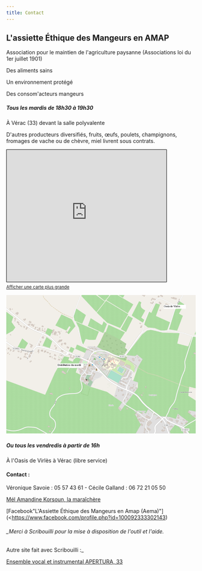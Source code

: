 ```yaml
---
title: Contact
---
```

## L'assiette Éthique des Mangeurs en AMAP

Association pour le maintien de l'agriculture paysanne (Associations loi du 1er juillet 1901)

Des aliments sains

Un environnement protégé

Des consom'acteurs mangeurs

##### Tous les mardis de 18h30 à 19h30
À Vérac (33) devant la salle polyvalente


D'autres producteurs diversifiés, fruits, œufs, poulets, champignons, fromages de vache ou de chèvre, miel livrent sous contrats.

<iframe width="425" height="350" frameborder="0" scrolling="no" marginheight="0" marginwidth="0" src="https://www.openstreetmap.org/export/embed.html?bbox=-0.34312427043914795%2C44.99053354912238%2C-0.3395837545394898%2C44.99207572556662&amp;layer=mapnik&amp;marker=44.99130559097957%2C-0.34135401248931885" style="border: 1px solid black"></iframe><br/><small><a href="https://www.openstreetmap.org/?mlat=44.99131&amp;mlon=-0.34135#map=19/44.99130/-0.34135">Afficher une carte plus grande</a></small>

![Plan de Vérac](https://github.com/laem-amap/test-website-repo-3796/blob/main/images/PlanOSM-Verac-Oasis.png?raw=true)

##### Ou tous les vendredis à partir de 16h
À l'Oasis de Virlès à Vérac (libre service)


#### Contact :
Véronique Savoie : 05 57 43 61 - Cécile Galland : 06 72 21 05 50

[Mél Amandine Korsoun, la maraîchère](amandine.oasisdevirles@sfr.f)

[Facebook"L'Assiette Éthique des Mangeurs en Amap (Aema)"](<https://www.facebook.com/profile.php?id=100092333302143)



###### _Merci à Scribouilli pour la mise à disposition de l'outil et l'aide.
Autre site fait avec Scribouilli :_
 
[Ensemble vocal et instrumental APERTURA, 33](https://ensembleapertura.github.io/test-website-repo-3796/)